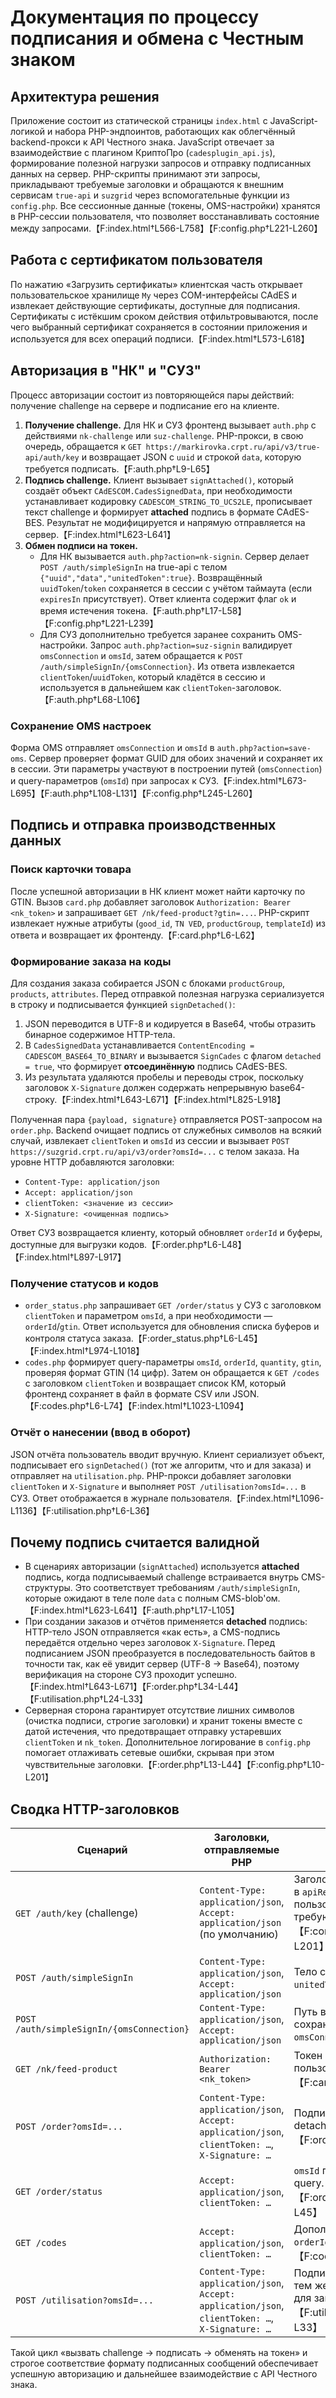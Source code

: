 # Документация по процессу подписания и обмена с Честным знаком

## Архитектура решения

Приложение состоит из статической страницы `index.html` с JavaScript-логикой и набора PHP-эндпоинтов, работающих как облегчённый backend-прокси к API Честного знака. JavaScript отвечает за взаимодействие с плагином КриптоПро (`cadesplugin_api.js`), формирование полезной нагрузки запросов и отправку подписанных данных на сервер. PHP-скрипты принимают эти запросы, прикладывают требуемые заголовки и обращаются к внешним сервисам `true-api` и `suzgrid` через вспомогательные функции из `config.php`. Все сессионные данные (токены, OMS-настройки) хранятся в PHP-сессии пользователя, что позволяет восстанавливать состояние между запросами.【F:index.html†L566-L758】【F:config.php†L221-L260】

## Работа с сертификатом пользователя

По нажатию «Загрузить сертификаты» клиентская часть открывает пользовательское хранилище `My` через COM-интерфейсы CAdES и извлекает действующие сертификаты, доступные для подписания. Сертификаты с истёкшим сроком действия отфильтровываются, после чего выбранный сертификат сохраняется в состоянии приложения и используется для всех операций подписи.【F:index.html†L573-L618】

## Авторизация в "НК" и "СУЗ"

Процесс авторизации состоит из повторяющейся пары действий: получение challenge на сервере и подписание его на клиенте.

1. **Получение challenge.** Для НК и СУЗ фронтенд вызывает `auth.php` с действиями `nk-challenge` или `suz-challenge`. PHP-прокси, в свою очередь, обращается к `GET https://markirovka.crpt.ru/api/v3/true-api/auth/key` и возвращает JSON с `uuid` и строкой `data`, которую требуется подписать.【F:auth.php†L9-L65】
2. **Подпись challenge.** Клиент вызывает `signAttached()`, который создаёт объект `CAdESCOM.CadesSignedData`, при необходимости устанавливает кодировку `CADESCOM_STRING_TO_UCS2LE`, прописывает текст challenge и формирует **attached** подпись в формате CAdES-BES. Результат не модифицируется и напрямую отправляется на сервер.【F:index.html†L623-L641】
3. **Обмен подписи на токен.**
   * Для НК вызывается `auth.php?action=nk-signin`. Сервер делает `POST /auth/simpleSignIn` на true-api с телом `{"uuid","data","unitedToken":true}`. Возвращённый `uuidToken`/`token` сохраняется в сессии с учётом таймаута (если `expiresIn` присутствует). Ответ клиента содержит флаг `ok` и время истечения токена.【F:auth.php†L17-L58】【F:config.php†L221-L239】
   * Для СУЗ дополнительно требуется заранее сохранить OMS-настройки. Запрос `auth.php?action=suz-signin` валидирует `omsConnection` и `omsId`, затем обращается к `POST /auth/simpleSignIn/{omsConnection}`. Из ответа извлекается `clientToken`/`uuidToken`, который кладётся в сессию и используется в дальнейшем как `clientToken`-заголовок.【F:auth.php†L68-L106】

### Сохранение OMS настроек

Форма OMS отправляет `omsConnection` и `omsId` в `auth.php?action=save-oms`. Сервер проверяет формат GUID для обоих значений и сохраняет их в сессии. Эти параметры участвуют в построении путей (`omsConnection`) и query-параметров (`omsId`) при запросах к СУЗ.【F:index.html†L673-L695】【F:auth.php†L108-L131】【F:config.php†L245-L260】

## Подпись и отправка производственных данных

### Поиск карточки товара

После успешной авторизации в НК клиент может найти карточку по GTIN. Вызов `card.php` добавляет заголовок `Authorization: Bearer <nk_token>` и запрашивает `GET /nk/feed-product?gtin=...`. PHP-скрипт извлекает нужные атрибуты (`good_id`, `TN VED`, `productGroup`, `templateId`) из ответа и возвращает их фронтенду.【F:card.php†L6-L62】

### Формирование заказа на коды

Для создания заказа собирается JSON с блоками `productGroup`, `products`, `attributes`. Перед отправкой полезная нагрузка сериализуется в строку и подписывается функцией `signDetached()`:

1. JSON переводится в UTF-8 и кодируется в Base64, чтобы отразить бинарное содержимое HTTP-тела.
2. В `CadesSignedData` устанавливается `ContentEncoding = CADESCOM_BASE64_TO_BINARY` и вызывается `SignCades` с флагом `detached = true`, что формирует **отсоединённую** подпись CAdES-BES.
3. Из результата удаляются пробелы и переводы строк, поскольку заголовок `X-Signature` должен содержать непрерывную base64-строку.【F:index.html†L643-L671】【F:index.html†L825-L918】

Полученная пара `{payload, signature}` отправляется POST-запросом на `order.php`. Backend очищает подпись от служебных символов на всякий случай, извлекает `clientToken` и `omsId` из сессии и вызывает `POST https://suzgrid.crpt.ru/api/v3/order?omsId=...` с телом заказа. На уровне HTTP добавляются заголовки:

* `Content-Type: application/json`
* `Accept: application/json`
* `clientToken: <значение из сессии>`
* `X-Signature: <очищенная подпись>`

Ответ СУЗ возвращается клиенту, который обновляет `orderId` и буферы, доступные для выгрузки кодов.【F:order.php†L6-L48】【F:index.html†L897-L917】

### Получение статусов и кодов

* `order_status.php` запрашивает `GET /order/status` у СУЗ с заголовком `clientToken` и параметром `omsId`, а при необходимости — `orderId`/`gtin`. Ответ используется для обновления списка буферов и контроля статуса заказа.【F:order_status.php†L6-L45】【F:index.html†L974-L1018】
* `codes.php` формирует query-параметры `omsId`, `orderId`, `quantity`, `gtin`, проверяя формат GTIN (14 цифр). Затем он обращается к `GET /codes` с заголовком `clientToken` и возвращает список КМ, который фронтенд сохраняет в файл в формате CSV или JSON.【F:codes.php†L6-L74】【F:index.html†L1023-L1094】

### Отчёт о нанесении (ввод в оборот)

JSON отчёта пользователь вводит вручную. Клиент сериализует объект, подписывает его `signDetached()` (тот же алгоритм, что и для заказа) и отправляет на `utilisation.php`. PHP-прокси добавляет заголовки `clientToken` и `X-Signature` и выполняет `POST /utilisation?omsId=...` в СУЗ. Ответ отображается в журнале пользователя.【F:index.html†L1096-L1136】【F:utilisation.php†L6-L36】

## Почему подпись считается валидной

* В сценариях авторизации (`signAttached`) используется **attached** подпись, когда подписываемый challenge встраивается внутрь CMS-структуры. Это соответствует требованиям `/auth/simpleSignIn`, которые ожидают в теле поле `data` с полным CMS-blob'ом.【F:index.html†L623-L641】【F:auth.php†L17-L105】
* При создании заказов и отчётов применяется **detached** подпись: HTTP-тело JSON отправляется «как есть», а CMS-подпись передаётся отдельно через заголовок `X-Signature`. Перед подписанием JSON преобразуется в последовательность байтов в точности так, как её увидит сервер (UTF-8 → Base64), поэтому верификация на стороне СУЗ проходит успешно.【F:index.html†L643-L671】【F:order.php†L34-L44】【F:utilisation.php†L24-L33】
* Серверная сторона гарантирует отсутствие лишних символов (очистка подписи, строгие заголовки) и хранит токены вместе с датой истечения, что предотвращает отправку устаревших `clientToken` и `nk_token`. Дополнительное логирование в `config.php` помогает отлаживать сетевые ошибки, скрывая при этом чувствительные заголовки.【F:order.php†L13-L44】【F:config.php†L10-L201】

## Сводка HTTP-заголовков

| Сценарий | Заголовки, отправляемые PHP | Примечания |
| --- | --- | --- |
| `GET /auth/key` (challenge) | `Content-Type: application/json`, `Accept: application/json` (по умолчанию) | Заголовки формируются в `apiRequestRaw`, пользовательские не требуются.【F:config.php†L87-L201】 |
| `POST /auth/simpleSignIn` | `Content-Type: application/json`, `Accept: application/json` | Тело содержит `uuid`, `data`, `unitedToken`.| 
| `POST /auth/simpleSignIn/{omsConnection}` | `Content-Type: application/json`, `Accept: application/json` | Путь включает сохранённый `omsConnection`. |
| `GET /nk/feed-product` | `Authorization: Bearer <nk_token>` | Токен берётся из сессии пользователя.【F:card.php†L19-L24】 |
| `POST /order?omsId=...` | `Content-Type: application/json`, `Accept: application/json`, `clientToken: …`, `X-Signature: …` | Подпись — CMS detached без пробелов.【F:order.php†L34-L44】 |
| `GET /order/status` | `Accept: application/json`, `clientToken: …` | `omsId` передаётся через query.【F:order_status.php†L18-L45】 |
| `GET /codes` | `Accept: application/json`, `clientToken: …` | Дополнительно — query `orderId`, `gtin`, `quantity`.【F:codes.php†L46-L74】 |
| `POST /utilisation?omsId=...` | `Content-Type: application/json`, `Accept: application/json`, `clientToken: …`, `X-Signature: …` | Подпись формируется тем же способом, что и для заказов.【F:utilisation.php†L24-L33】 |

Такой цикл «вызвать challenge → подписать → обменять на токен» и строгое соответствие формату подписанных сообщений обеспечивает успешную авторизацию и дальнейшее взаимодействие с API Честного знака.
